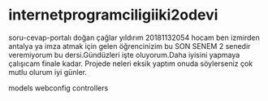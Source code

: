 # internetprogramciligiiki2odevi
soru-cevap-portalı
doğan çağlar yıldırım 20181132054 
hocam ben izmirden antalya ya imza atmak için gelen öğrencinizim bu SON SENEM 2 senedir veremiyorum bu dersi.Gündüzleri işte oluyorum.Daha 
iyisini yapmaya çalışıcam finale kadar. Projede neleri eksik yaptım onuda söylerseniz çok mutlu olurum iyi günler. 

models webconfig controllers
